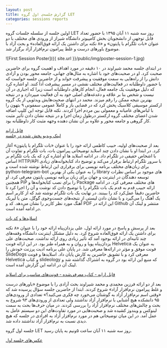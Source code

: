 ```yaml
---
layout: post
title: گزارش جلسه‌ی اول گروه LET
categories: sessions reports
---
```


اولین جلسه از سلسله جلسات گروه LET روز سه شنبه ۱۱ آبان ۱۳۹۵ با حضور تعداد قابل توجهی از دانشجویان بخش کامپیوتر دانشگاه شیراز از ورودی های مختلف با دو عنوان «بات تلگرام با پایتون» و «۸ نکته برای داشتن یک ارائه فوق‌العاده» و بحث آزاد با موضوع باورهای درست و غلط پیرامون نرم‌افزار آزاد برگزار شد.

![First Session Poster]({{ site.url }}/public/img/poster-session-1.jpg)

در ابتدای جلسه محمد شیراوند در ۱۰ دقیقه در مورد اهداف و اهمیت گروه برای حاضرین صحبت کرد. او در صحبت‌های خود با اشاره به مثال‌های جهانی، جامعه محور بودن و آزادی دانش را از راه‌هایی به سمت موفقیت و پیشرفت خواند و از حاضرین جلسه خواست که با حضور داوطلبانه در فعالیت‌های مختلف نقشی در مسیر پیشرفت ادا کنند. او اشاره کرد که دلیل موفقیت یک جامعه فعال، انجام کارهای داوطلبانه است زیرا که اجباری در آن نیست و شخص بنا بر علاقه و دغدغه‌های اصلی خود به آن فعالیت میپردازد و در نتیجه بهترین نتیجه ممکن را رقم میزند. محمد در انتهای صحبت‌هایش ویدئویی از یک گروه ارکستر موسیقی کلاسیک پخش کرد که در فضایی باز و کاملاً عمومی سمفونی ۹ بتهون را با لباس‌های عامیانه و معمولی بین مردم اجرا کردند. نکته قابل توجه این کلیپ اضافه شدن اعضای مختلف گروه ارکستر درطول زمان اجرا و در نتیجه نشان دادن تأثیر مثبت کار گروهی و جامعه محور و علاوه بر آن نشان دهنده وجهه مثبت کار داوطلبانه بود.

[فایل ارایه](https://github.com/shiravand/presentations/tree/master/let)  
[لینک ویدیو پخش شده در جلسه](https://mega.nz/#!FVhlBADR!U5pZSEGu5XNHzzBLs1E4EZOJMXtk8e46DC_YykVgAx8)

بعد از صحبت‌های اولیه، حبیب کاظمی ارائه خود را با عنوان «بات تلگرام با پایتون» آغاز کرد. در ابتدا او با نشان دادن چند اسلاید توضیحاتی پیرامون بات، بات تلگرام و تفاوت آن با اشخاص حقیقی در تلگرام داد. در ادامه اسلاید ها او اشاره کرد که یک بات تلگرام بر اساس HTTP/API با سرور تلگرام ارتباط برقرار می‌کند و توضیح داد کتابخوانه‌های زیادی برای زبان‌های مختلف برنامه نویسی برای برقراری این ارتباط نوشته شده است و python-telegram-bot را به عنوان یکی از بهترین library های موجود بر اساس نظرات توسعه دهندگان در اینترنت و جهان برای زبان برنامه نویسی پایتون معرفی کرد. او همچنین PiP را برای نصب کتابخوانه‌ها و Package های مختلف معرفی کرد. در ادامه ارائه حبیب قدم به قدم یک بات تلگرام را با توضیح دادن کد نوشت و آن را اجرا کرد تا حاضرین دقیقاً عمل‌کرد کد را ببینند. در نهایت یک بات تلگرام نوشته شد که از کاربر اسم یک آهنگ را می‌گیرد و با نشان دادن لیستی از نتیجه‌های جست‌وجوی گوگل، متن یا لیریک آهنگ مورد نظر کاربر را نشان می‌دهد. کد و PDF این ارائه در Github منتشر و لینک آن در ادامه آمده است.

[اسلاید‌ها و کد بات](https://github.com/kazemihabib/let_group_bot_code_representation)

بعد از پرسش و پاسخ در مورد ارائه اول، علی یزدان‌پناه ارائه خود را با عنوان «۸ نکته برای داشتن یک ارائه فوق‌العاده شروع کرد. به دلیل مشکل اینترنت دانشگاه وقفه‌های چند ثانیه‌ای در ارائه بوجود آمد که تأثیر زیادی روی ارائه نداشت. صحبت‌های علی یزدان‌پناه پویا و روان و به همراه طنز بود. در این ارائه فونت Helvetica به عنوان یک فونت موفق و مؤثر در ارائه‌ها معرفی شد. در پایان علی برنامه ادیت پرزنت خودش را SlideDogs معرفی کرد و با تشویق حاضرین به کارش پایان داد. اسلاید‌ها و فونت Helvetica و کتاب slideology که منبع این ارائه بود در گروه به اشتراک گذاشته شد و لینک آن در ادامه این گزارش آمده است.

[فایل ارایه - کتاب معرفی‌شده - فونت‌های مناسب برای اسلاید](https://mega.nz/#!RZJgWCrS!k_SC8oZ7avQvcaZv9SpboECjHD7I9WVKxf7ma_pJ8yw)

بعد از دو ارائه فرزین محمدی و محمد شیراوند بحث آزادی را با موضوع «باورهای درست و غلط پیرامون نرم‌افزار آزاد» شروع کردند. ابتدا از حاضرین جلسه سؤال پرسیده شد که «وقتی اسم نرم‌افزار آزاد به گوشتان می‌خورد چه فکری می‌کنید؟» تعدادی از ورودی‌های ۹۵ دانشکده هیچ آشنایی با نرم‌افزار آزاد نداشتند ولی تعدادی از ورودی‌های ۹۳ شروع به بحث و چالش‌های مختلف نرم‌افزار آزاد را بررسی کردند. در میان حرف‌ها بحث به سمت لینوکس و ویندوز کشیده شد و صحبت‌هایی در مورد تفاوت‌های این دو سیستم عامل به عمل آمد. در این میان توضیحاتی هم در مورد نرم‌افزار آزاد به افرادی در جلسه که هیچ دیدی نسبت به نرم‌افزار آزاد نداشتند داده شد.

جلسه اول گروه LET روز سه شنبه ۱۱ آبان ساعت ۵ونیم به پایان رسید.

[عکس‌های جلسه اول](http://jmp.sh/b/Wp3ORU1IkyWF8EJOjgLA)
